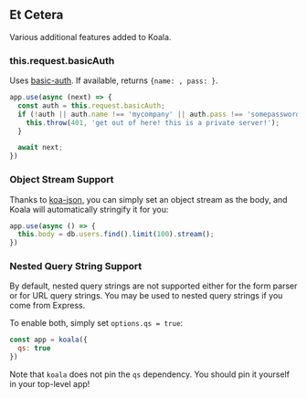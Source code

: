 ## Et Cetera

Various additional features added to Koala.

### this.request.basicAuth

Uses [basic-auth](https://github.com/visionmedia/node-basic-auth).
If available, returns `{name: , pass: }`.

```js
app.use(async (next) => {
  const auth = this.request.basicAuth;
  if (!auth || auth.name !== 'mycompany' || auth.pass !== 'somepassword') {
    this.throw(401, 'get out of here! this is a private server!');
  }

  await next;
})
```

### Object Stream Support

Thanks to [koa-json](https://github.com/koajs/json),
you can simply set an object stream as the body,
and Koala will automatically stringify it for you:

```js
app.use(async () => {
  this.body = db.users.find().limit(100).stream();
})
```

### Nested Query String Support

By default, nested query strings are not supported
either for the form parser or for URL query strings.
You may be used to nested query strings if you come from Express.

To enable both, simply set `options.qs = true`:

```js
const app = koala({
  qs: true
})
```

Note that `koala` does not pin the `qs` dependency.
You should pin it yourself in your top-level app!
